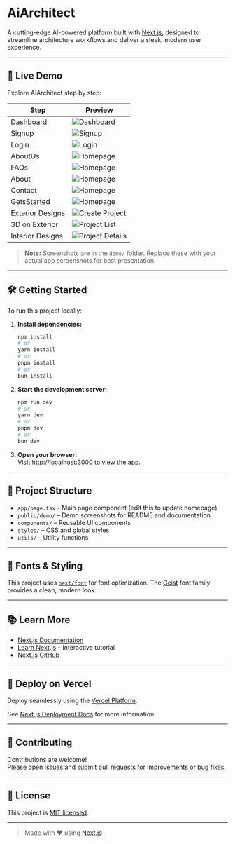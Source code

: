 # AiArchitect

A cutting-edge AI-powered platform built with [Next.js](https://nextjs.org), designed to streamline architecture workflows and deliver a sleek, modern user experience.

---

## 🚀 Live Demo

Explore AiArchitect step by step:

| Step                      | Preview                                                |
|---------------------------|--------------------------------------------------------|
| Dashboard                 | ![Dashboard](demo/entering.jpg)                        | 
| Signup                    | ![Signup](demo/signup.jpg)                             |
| Login                     | ![Login](demo/login.jpg)                               |
| AboutUs                   | ![Homepage](demo/floorplan.jpg)                        |
| FAQs                      | ![Homepage](demo/faqs.jpg)                             |
| About                     | ![Homepage](demo/about.jpg)                            |
| Contact                   | ![Homepage](demo/faqs.jpg)                             |
| GetsStarted               | ![Homepage](demo/floorplan.jpg)                        |
| Exterior Designs          | ![Create Project](demo/exterior.jpq)                   |
| 3D on Exterior            | ![Project List](demo/3d.jpg)                           |
| Interior Designs          | ![Project Details](demo/interior.jpg)                  |

> **Note:** Screenshots are in the `demo/` folder. Replace these with your actual app screenshots for best presentation.

---

## 🛠️ Getting Started

To run this project locally:

1. **Install dependencies:**
    ```bash
    npm install
    # or
    yarn install
    # or
    pnpm install
    # or
    bun install
    ```

2. **Start the development server:**
    ```bash
    npm run dev
    # or
    yarn dev
    # or
    pnpm dev
    # or
    bun dev
    ```

3. **Open your browser:**  
   Visit [http://localhost:3000](http://localhost:3000) to view the app.

---

## 📁 Project Structure

- `app/page.tsx` – Main page component (edit this to update homepage)
- `public/demo/` – Demo screenshots for README and documentation
- `components/` – Reusable UI components
- `styles/` – CSS and global styles
- `utils/` – Utility functions

---

## 🎨 Fonts & Styling

This project uses [`next/font`](https://nextjs.org/docs/app/building-your-application/optimizing/fonts) for font optimization. The [Geist](https://vercel.com/font) font family provides a clean, modern look.

---

## 📚 Learn More

- [Next.js Documentation](https://nextjs.org/docs)
- [Learn Next.js](https://nextjs.org/learn) – Interactive tutorial
- [Next.js GitHub](https://github.com/vercel/next.js)

---

## 🚀 Deploy on Vercel

Deploy seamlessly using the [Vercel Platform](https://vercel.com/new?utm_medium=default-template&filter=next.js&utm_source=create-next-app&utm_campaign=create-next-app-readme).

See [Next.js Deployment Docs](https://nextjs.org/docs/app/building-your-application/deploying) for more information.

---

## 🤝 Contributing

Contributions are welcome!  
Please open issues and submit pull requests for improvements or bug fixes.

---

## 📝 License

This project is [MIT licensed](LICENSE).

---

> Made with ❤️ using [Next.js](https://nextjs.org/)
